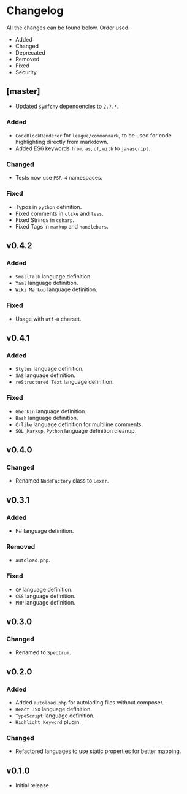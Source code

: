 # Changelog

All the changes can be found below. Order used:
 - Added
 - Changed
 - Deprecated
 - Removed
 - Fixed
 - Security

## [master]
- Updated `symfony` dependencies to `2.7.*`.

### Added
- `CodeBlockRenderer` for `league/commonmark`, to be used for code highlighting directly from markdown.
- Added ES6 keywords `from`, `as`, `of`, `with` to `javascript`.

### Changed
- Tests now use `PSR-4` namespaces.

### Fixed
- Typos in `python` definition.
- Fixed comments in `clike` and `less`.
- Fixed Strings in `csharp`.
- Fixed Tags in `markup` and `handlebars`.

## v0.4.2

### Added
- `SmallTalk` language definition.
- `Yaml` language definition.
- `Wiki Markup` language definition.

### Fixed
- Usage with `utf-8` charset.

## v0.4.1

### Added
- `Stylus` language definition.
- `SAS` language definition.
- `reStructured Text` language definition.

### Fixed
- `Gherkin` language definition.
- `Bash` language definition.
- `C-like` language definition for multiline comments.
- `SQL` ,`Markup`, `Python` language definition cleanup.

## v0.4.0

### Changed
 - Renamed `NodeFactory` class to `Lexer`.

## v0.3.1
### Added
 - F# language definition.

### Removed
- `autoload.php`.

### Fixed
 - `C#` language definition.
 - `CSS` language definition.
 - `PHP` language definition.

## v0.3.0

### Changed
- Renamed to `Spectrum`.

## v0.2.0

### Added
- Added `autoload.php` for autolading files without composer.
- `React JSX` language definition.
- `TypeScript` language definition.
- `Highlight Keyword` plugin.

### Changed
- Refactored languages to use static properties for better mapping.

## v0.1.0
- Initial release.
